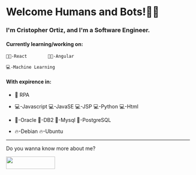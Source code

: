 # Welcome Humans and Bots!🙋‍♂️

### I'm Cristopher Ortiz, and I'm a Software Engineer.

#### Currently learning/working on:

    👨‍💻-React        👨‍💻-Angular
   
    💻-Machine Learning

#### With expirence in:
    
   * 🤖 RPA 

   * 💻-Javascript  💻-JavaSE   💻-JSP   💻-Python   💻-Html

   * 💾-Oracle   💾-DB2   💾-Mysql   💾-PostgreSQL

   * 🔥-Debian   🔥-Ubuntu
    
---
<div>
  <p>Do you wanna know more about me?</p>
  <a href="https://www.linkedin.com/in/crisdev/> target="_blank">
       <img    
    src="https://upload.wikimedia.org/wikipedia/commons/thumb/8/80/LinkedIn_Logo_2013.svg/268px-LinkedIn_Logo_2013.svg.png"
    height="34"
    width="134"
  />                                                           
  </a>
</div>

